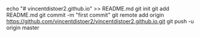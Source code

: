 echo "# vincentdistoer2.github.io" >> README.md
git init
git add README.md
git commit -m "first commit"
git remote add origin https://github.com/vincentdistoer2/vincentdistoer2.github.io.git
git push -u origin master
